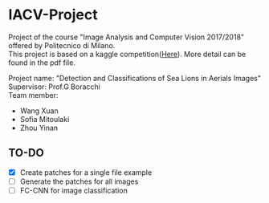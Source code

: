 # IACV-Project
Project of the course "Image Analysis and Computer Vision 2017/2018" offered by Politecnico di Milano.  
This project is based on a kaggle competition([Here](https://www.kaggle.com/c/noaa-fisheries-steller-sea-lion-population-count)). More detail can be found in the pdf file.

Project name: "Detection and Classifications of Sea Lions in Aerials Images"  
Supervisor: Prof.G Boracchi  
Team member:
* Wang Xuan
* Sofia Mitoulaki
* Zhou Yinan

## TO-DO
- [x] Create patches for a single file example
- [ ] Generate the patches for all images
- [ ] FC-CNN for image classification
